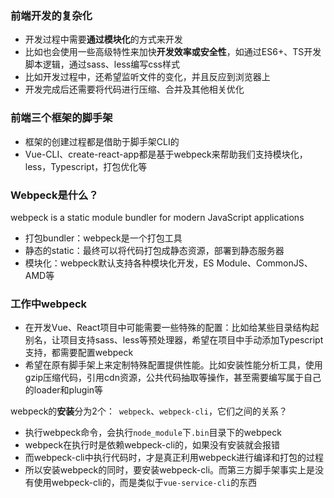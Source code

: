 ### 前端开发的复杂化

- 开发过程中需要**通过模块化**的方式来开发
- 比如也会使用一些高级特性来加快**开发效率或安全性**，如通过ES6+、TS开发脚本逻辑，通过sass、less编写css样式
- 比如开发过程中，还希望监听文件的变化，并且反应到浏览器上
- 开发完成后还需要将代码进行压缩、合并及其他相关优化

### 前端三个框架的脚手架

- 框架的创建过程都是借助于脚手架CLI的
- Vue-CLI、create-react-app都是基于webpeck来帮助我们支持模块化，less，Typescript，打包优化等

### Webpeck是什么？

webpeck is a static module bundler for modern JavaScript applications

- 打包bundler：webpeck是一个打包工具
- 静态的static：最终可以将代码打包成静态资源，部署到静态服务器
- 模块化：webpeck默认支持各种模块化开发，ES Module、CommonJS、AMD等

### 工作中webpeck

- 在开发Vue、React项目中可能需要一些特殊的配置：比如给某些目录结构起别名，让项目支持sass、less等预处理器，希望在项目中手动添加Typescript支持，都需要配置webpeck
- 希望在原有脚手架上来定制特殊配置提供性能。比如安装性能分析工具，使用gzip压缩代码，引用cdn资源，公共代码抽取等操作，甚至需要编写属于自己的loader和plugin等

webpeck的**安装**分为2个：` webpeck`、`webpeck-cli`，它们之间的关系？

- 执行webpeck命令，会执行`node_module`下`.bin`目录下的webpeck
- webpeck在执行时是依赖webpeck-cli的，如果没有安装就会报错
- 而webpeck-cli中执行代码时，才是真正利用webpeck进行编译和打包的过程
- 所以安装webpeck的同时，要安装webpeck-cli。而第三方脚手架事实上是没有使用webpeck-cli的，而是类似于`vue-service-cli`的东西











### 

